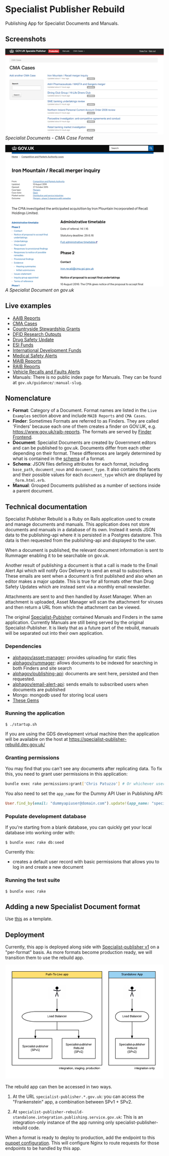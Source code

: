 # Specialist Publisher Rebuild

Publishing App for Specialist Documents and Manuals.

## Screenshots

![Specialist Documents - CMA Case Format](docs/screen-shot-specialist-publisher-cma-cases.png)
*Specialist Documents - CMA Case Format*

![A Specialist Document on gov.uk](docs/screen-shot-specialist-document-cma-case.png)
*A Specialist Document on gov.uk*

## Live examples

- [AAIB Reports](https://www.gov.uk/aaib-reports)
- [CMA Cases](https://www.gov.uk/cma-cases)
- [Countryside Stewardship Grants](https://www.gov.uk/countryside-stewardship-grants)
- [DFID Research Outputs](https://www.gov.uk/dfid-research-outputs)
- [Drug Safety Update](https://www.gov.uk/drug-safety-update)
- [ESI Funds](https://www.gov.uk/european-structural-investment-funds)
- [International Development Funds](https://www.gov.uk/international-development-funding)
- [Medical Safety Alerts](https://www.gov.uk/drug-device-alerts)
- [MAIB Reports](https://www.gov.uk/maib-reports)
- [RAIB Reports](https://www.gov.uk/raib-reports)
- [Vehicle Recalls and Faults Alerts](https://www.gov.uk/vehicle-recalls-faults)
- Manuals: There is no public index page for Manuals. They can be found at `gov.uk/guidance/:manual-slug`.

## Nomenclature


- **Format**: Category of a Document. Format names are listed in the `Live Examples` section above and include `MAIB Reports` and `CMA Cases`.
- **Finder**:  Sometimes Formats are referred to as Finders. They are called 'Finders' because each one of them creates a finder on GOV.UK, e.g. https://www.gov.uk/raib-reports. The formats are served by [Finder Frontend](https://github.com/alphagov/finder-frontend).
- **Document**: Specialist Documents are created by Government editors and can be published to gov.uk. Documents differ from each other depending on their format. These differences are largely determined by what is contained in the [schema](https://github.com/alphagov/specialist-publisher-rebuild/blob/add-dfid-review-status/lib/documents/schemas/aaib_reports.json) of a format.
- **Schema**: JSON files defining attributes for each format, including `base_path`, `document_noun` and `document_type`. It also contains the facets and their possible values for each `document_type` which are displayed by `_form.html.erb`.
- **Manual**: Grouped Documents published as a number of sections inside a parent document.

## Technical documentation

Specialist Publisher Rebuild is a Ruby on Rails application used to create and manage documents and manuals. This application does not store documents and manuals in a database of its own. Instead it sends JSON data to the publishing-api where it is persisted in a Postgres datastore. This data is then requested from the publishing-api and displayed to the user.

When a document is published, the relevant document information is sent to Rummager enabling it to be searchable on gov.uk.

Another result of publishing a document is that a call is made to the Email Alert Api which will notify Gov Delivery to send an email to subscribers. These emails are sent when a document is first published and also when an editor makes a major update. This is true for all formats other than Drug Safety Updates which are instead sent via a monthly email newsletter.

Attachments are sent to and then handled by Asset Manager. When an attachment is uploaded, Asset Manager will scan the attachment for viruses and then return a URL from which the attachment can be viewed.

The original [Specialist-Pubisher](https://github.com/alphagov/specialist-publisher) contained Manuals and Finders in the same application. Currently Manuals are still being served by the original Specialist-Publisher. It is likely that as a future part of the rebuild, manuals will be separated out into their own application.

### Dependencies

- [alphagov/asset-manager](http://github.com/alphagov/asset-manager): provides uploading for static files
- [alphagov/rummager](http://github.com/alphagov/rummager): allows documents to be indexed for searching in both Finders and site search
- [alphagov/publishing-api](http://github.com/alphagov/publishing-api): documents are sent here, persisted and then requested.
- [alphagov/email-alert-api](http://github.com/alphagov/email-alert-api): sends emails to subscribed users when documents are published
- Mongo: mongodb used for storing local users
- [These Gems](https://github.com/alphagov/specialist-publisher-rebuild/blob/master/Gemfile)

### Running the application

```
$ ./startup.sh
```
If you are using the GDS development virtual machine then the application will be available on the host at https://specialist-publisher-rebuild.dev.gov.uk/

### Granting permissions

You may find that you can't see any documents after replicating data. To fix
this, you need to grant user permissions in this application:

```bash
bundle exec rake permissions:grant['Chris Patuzzo'] # Or whichever user you're logged in as.
```

You also need to set the `app_name` for the Dummy API User in Publishing API:

```ruby
User.find_by(email: "dummyapiuser@domain.com").update!(app_name: "specialist-publisher")
```

### Populate development database

If you're starting from a blank database, you can quickly get your local database into working order with:

```
$ bundle exec rake db:seed
```

Currently this:
* creates a default user record with basic permissions that allows you to log in and create a new document


### Running the test suite

```
$ bundle exec rake
```

## Adding a new Specialist Document format

Use [this](https://github.com/alphagov/specialist-publisher-rebuild/commit/19218ed625d4c3539bdaec481b250e726258e3aa) as a template.

## Deployment

Currently, this app is deployed along side with [Specialist-publisher v1](https://github.com/alphagov/specialist-publisher) on a "per-format" basis. As more formats become production ready, we will transition them to use the rebuild app.

![deployment diagram](deployment.png)

The rebuild app can then be accessed in two ways.

1. At the URL `specialist-publisher.*.gov.uk`: you can access the "Frankenstein" app, a combination between SPv1 + SPv2.

2. At `specialist-publisher-rebuild-standalone.integration.publishing.service.gov.uk`: This is an integration-only instance of the app running only specialist-publisher-rebuild code.

When a format is ready to deploy to production, add the endpoint to this [puppet configuration](https://github.com/alphagov/govuk-puppet/blob/master/modules/govuk/manifests/node/s_backend_lb.pp#L48). This will configure Nginx to route requests for those endpoints to be handled by this app.
